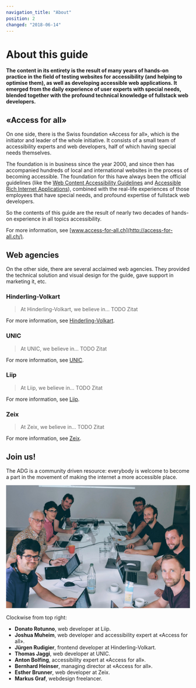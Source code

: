 ```yaml
---
navigation_title: "About"
position: 2
changed: "2018-06-14"
---
```


# About this guide

**The content in its entirety is the result of many years of hands-on practice in the field of testing websites for accessibility (and helping to optimise them), as well as developing accessible web applications. It emerged from the daily experience of user experts with special needs, blended together with the profound technical knowledge of fullstack web developers.**

## «Access for all»

On one side, there is the Swiss foundation «Access for all», which is the initiator and leader of the whole initiative. It consists of a small team of accessibility experts and web developers, half of which having special needs themselves.

The foundation is in business since the year 2000, and since then has accompanied hundreds of local and international websites in the process of becoming accessible. The foundation for this have always been the official guidelines (like the [Web Content Accessibility Guidelines](https://www.w3.org/WAI/standards-guidelines/wcag/) and [Accessible Rich Internet Applications](https://www.w3.org/TR/html-aria/)), combined with the real-life experiences of those employees that have special needs, and profound expertise of fullstack web developers.

So the contents of this guide are the result of nearly two decades of hands-on experience in all topics accessibility.

For more information, see [www.access-for-all.ch](http://access-for-all.ch/).

## Web agencies

On the other side, there are several acclaimed web agencies. They provided the technical solution and visual design for the guide, gave support in marketing it, etc.

### Hinderling-Volkart

> At Hinderling-Volkart, we believe in... TODO Zitat

For more information, see [Hinderling-Volkart](https://www.hinderlingvolkart.com/).

### UNIC

> At UNIC, we believe in... TODO Zitat

For more information, see [UNIC](https://www.unic.com/).

### Liip

> At Liip, we believe in... TODO Zitat

For more information, see [Liip](https://www.liip.ch/en).

### Zeix

> At Zeix, we believe in... TODO Zitat

For more information, see [Zeix](https://zeix.com/).

## Join us!

The ADG is a community driven resource: everybody is welcome to become a part in the movement of making the internet a more accessible place.

![The main team behind the ADG (details read below)](_media/adg-team.jpg)

Clockwise from top right:

- **Donato Rotunno**, web developer at Liip.
- **Joshua Muheim**, web developer and accessibility expert at «Access for all».
- **Jürgen Rudigier**, frontend developer at Hinderling-Volkart.
- **Thomas Jaggi**, web developer at UNIC.
- **Anton Bolfing**, accessibility expert at «Access for all».
- **Bernhard Heinser**, managing director at «Access for all».
- **Esther Brunner**, web developer at Zeix.
- **Markus Graf**, webdesign freelancer.

